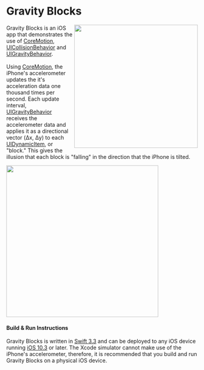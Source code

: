 <h1>Gravity Blocks</h1>
<img src="https://github.com/medenzon/GravityBlocks/blob/master/Diagrams/demo.gif" width="325px" align="right"></img>
<p>
  Gravity Blocks is an iOS app that demonstrates the use of
  <a href="https://developer.apple.com/documentation/coremotion">CoreMotion</a>,
  <a href="https://developer.apple.com/documentation/uikit/uicollisionbehavior">UICollisionBehavior</a> and
  <a href="https://developer.apple.com/documentation/uikit/uigravitybehavior">UIGravityBehavior</a>.
<br>
<br>
  Using <a href="https://developer.apple.com/documentation/coremotion">CoreMotion</a>, the iPhone's accelerometer updates the         it's acceleration data one thousand times per second. Each update interval, <a href="https://developer.apple.com/documentation/uikit/uigravitybehavior">UIGravityBehavior</a> receives the accelerometer data and applies it as a directional vector (Δx, Δy) to each <a href="https://developer.apple.com/documentation/uikit/uidynamicitem">UIDynamicItem</a>, or "block." This gives the illusion that each block is "falling" in the direction that the iPhone is tilted.
</p>
<img src="https://github.com/medenzon/GravityBlocks/blob/master/Diagrams/accelerometer.png" width="400px">
<h4>Build & Run Instructions</h4>
<p>
  Gravity Blocks is written in <a href="https://swift.org">Swift 3.3</a> and can be deployed to any iOS device running <a href="https://en.wikipedia.org/wiki/IOS_10">iOS 10.3</a> or later. The Xcode simulator cannot make use of the iPhone's accelerometer, therefore, it is recommended that you build and run Gravity Blocks on a physical iOS device.
</p>

